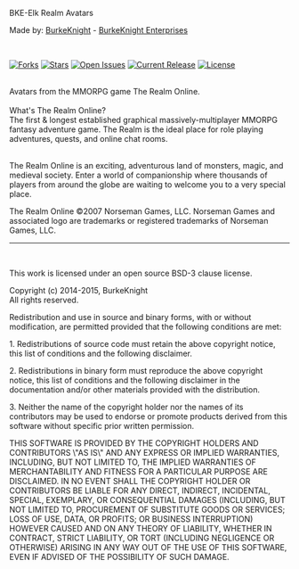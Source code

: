 <p>BKE-Elk Realm Avatars</p>
<p>Made by: <a href="http://www.elkarte.net/community/index.php?action=profile;u=130">BurkeKnight</a> - <a href="http://www.burkeknight.com/">BurkeKnight Enterprises</a></p>
<br />

[![Forks](https://img.shields.io/github/forks/BurkeKnight-Enterprises/BKE-Elk-Realm-Avatars.svg)](https://github.com/BurkeKnight-Enterprises/BKE-Elk-Realm-Avatars/network)
[![Stars](https://img.shields.io/github/stars/BurkeKnight-Enterprises/BKE-Elk-Realm-Avatars.svg)](hhttps://github.com/BurkeKnight-Enterprises/BKE-Elk-Realm-Avatars/stargazers)
[![Open Issues](https://img.shields.io/github/issues/BurkeKnight-Enterprises/BKE-Elk-Realm-Avatars.svg)](https://github.com/BurkeKnight-Enterprises/BKE-Elk-Realm-Avatars/issues)
[![Current Release](https://img.shields.io/github/release/BurkeKnight-Enterprises/BKE-Elk-Realm-Avatars.svg)](https://github.com/BurkeKnight-Enterprises/BKE-Elk-Realm-Avatars/releases)
[![License](https://img.shields.io/pypi/l/Django.svg)](http://opensource.org/licenses/BSD-3-Clause)<br /><br />


<p>Avatars from the MMORPG game The Realm Online.<br /><br />
What's The Realm Online?<br />
The first & longest established graphical massively-multiplayer MMORPG fantasy adventure game. The Realm is the ideal place for role playing adventures, quests, and online chat rooms.<br /><br />

The Realm Online is an exciting, adventurous land of monsters, magic, and medieval society. Enter a world of companionship where thousands of players from around the globe are waiting to welcome you to a very special place.</p>
<p>The Realm Online ©2007 Norseman Games, LLC. Norseman Games and associated logo are trademarks or registered trademarks of Norseman Games, LLC.<br />
<hr /><br />
<p>This work is licensed under an open source BSD-3 clause license.</p><p>Copyright (c) 2014-2015, BurkeKnight<br />
All rights reserved.</p><p>Redistribution and use in source and binary forms, with or without modification, are permitted provided that the following conditions are met:</p><p>1. Redistributions of source code must retain the above copyright notice, this list of conditions and the following disclaimer.</p><p>2. Redistributions in binary form must reproduce the above copyright notice, this list of conditions and the following disclaimer in the documentation and/or other materials provided with the distribution.</p><p>3. Neither the name of the copyright holder nor the names of its contributors may be used to endorse or promote products derived from this software without specific prior written permission.</p><p>THIS SOFTWARE IS PROVIDED BY THE COPYRIGHT HOLDERS AND CONTRIBUTORS \"AS IS\" AND ANY EXPRESS OR IMPLIED WARRANTIES, INCLUDING, BUT NOT LIMITED TO, THE IMPLIED WARRANTIES OF MERCHANTABILITY AND FITNESS FOR A PARTICULAR PURPOSE ARE DISCLAIMED. IN NO EVENT SHALL THE COPYRIGHT HOLDER OR CONTRIBUTORS BE LIABLE FOR ANY DIRECT, INDIRECT, INCIDENTAL, SPECIAL, EXEMPLARY, OR CONSEQUENTIAL DAMAGES (INCLUDING, BUT NOT LIMITED TO, PROCUREMENT OF SUBSTITUTE GOODS OR SERVICES; LOSS OF USE, DATA, OR PROFITS; OR BUSINESS INTERRUPTION) HOWEVER CAUSED AND ON ANY THEORY OF LIABILITY, WHETHER IN CONTRACT, STRICT LIABILITY, OR TORT (INCLUDING NEGLIGENCE OR OTHERWISE) ARISING IN ANY WAY OUT OF THE USE OF THIS SOFTWARE, EVEN IF ADVISED OF THE POSSIBILITY OF SUCH DAMAGE.</p>

